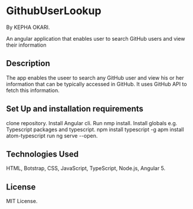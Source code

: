 # GithubUserLookup
 By KEPHA OKARI.
 
 An angular application that enables user to search GitHub users and view their information

## Description
The app enables the useer to search any GitHub user and view his or her information that can be typically accessed in GitHub. It uses GitHub API to fetch this information.

## Set Up and installation requirements
clone repository.
Install Angular cli.
Run nmp install.
Install globals e.g. Typescript packages and typescript.
npm install typescript -g
apm install atom-typescript
run ng serve --open.

## Technologies Used

HTML, Botstrap, CSS, JavaScript, TypeScript, Node.js, Angular 5.

## License

MIT License.
